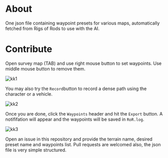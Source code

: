 # About
One json file containing waypoint presets for various maps, automatically fetched from Rigs of Rods to use with the AI.

# Contribute
Open survey map (TAB) and use right mouse button to set waypoints. Use middle mouse button to remove them. 

![kk1](https://user-images.githubusercontent.com/2660424/186714251-5cdf1618-9793-4591-95d8-e6da3d442e41.png)

You may also try the `Record`button to record a dense path using the character or a vehicle. 

![kk2](https://user-images.githubusercontent.com/2660424/186715605-74816632-db66-4666-8230-3ff8229fb8d6.png)

Once you are done, click the `Waypoints` header and hit the `Export` button. A notififation will appear and the waypoints will be saved in `RoR.log`.

![kk3](https://user-images.githubusercontent.com/2660424/186715613-d282c0db-cbd1-49ae-bf37-e4d5a0360eab.png)

Open an issue in this repository and provide the terrain name, desired preset name and waypoints list. Pull requests are welcomed also, the json file is very simple structured.
